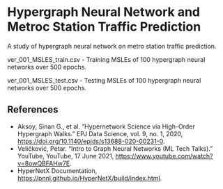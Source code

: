 # Hypergraph Neural Network and Metroc Station Traffic Prediction
A study of hypergraph neural network on metro station traffic prediction.

ver_001_MSLES_train.csv - Training MSLEs of 100 hypergraph neural networks over 500 epochs. 

ver_001_MSLES_test.csv - Testing MSLEs of 100 hypergraph neural networks over 500 epochs.

## References
* Aksoy, Sinan G., et al. “Hypernetwork Science via High-Order Hypergraph Walks.” EPJ Data Science, vol. 9, no. 1, 2020,   https://doi.org/10.1140/epjds/s13688-020-00231-0. 
* Veličković, Petar. “Intro to Graph Neural Networks (ML Tech Talks).” YouTube, YouTube, 17 June 2021, https://www.youtube.com/watch?v=8owQBFAHw7E.
* HyperNetX Documentation, https://pnnl.github.io/HyperNetX/build/index.html. 
